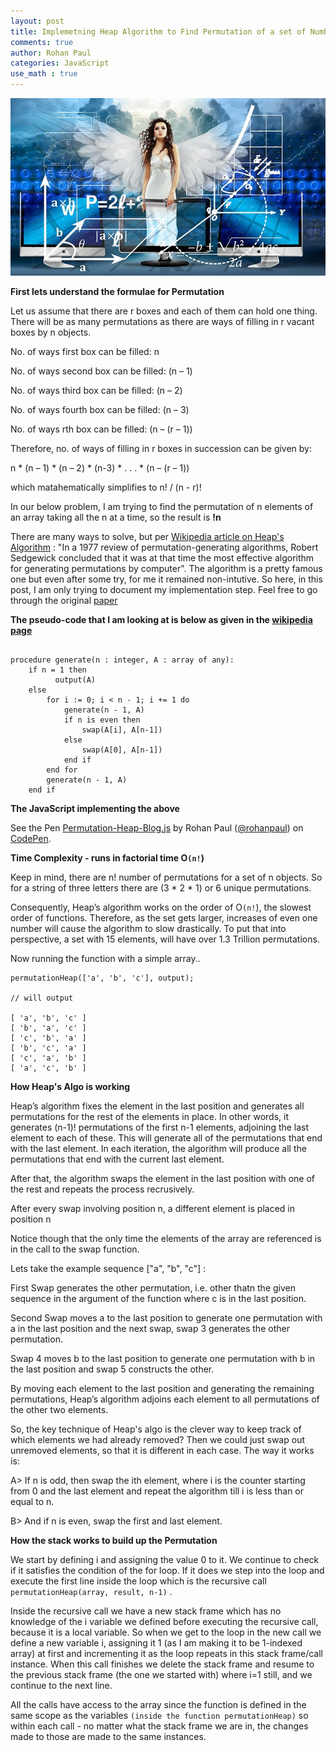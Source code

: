 ```yaml
---
layout: post
title: Implemetning Heap Algorithm to Find Permutation of a set of Numbers
comments: true
author: Rohan Paul
categories: JavaScript
use_math : true
---
```

<img src="/images/fulls/Heap-algo-Permutation.jpg" class="fit image">


**First lets understand the formulae for Permutation**

Let us assume that there are r boxes and each of them can hold one thing. There will be as many permutations as there are ways of filling in r vacant boxes by n objects.

No. of ways first box can be filled: n

No. of ways second box can be filled: (n – 1)

No. of ways third box can be filled: (n – 2)

No. of ways fourth box can be filled: (n – 3)

No. of ways rth box can be filled: (n – (r – 1))

Therefore, no. of ways of filling in r boxes in succession can be given by:

n * (n – 1) * (n – 2) * (n-3) * . . . * (n – (r – 1))

which matahematically simplifies to n! / (n - r)!

In our below problem, I am trying to find the permutation of n elements of an array taking all the n at a time, so the result is **!n**

There are many ways to solve, but per [Wikipedia article on Heap's Algorithm](https://en.wikipedia.org/wiki/Heap's_algorithm) : "In a 1977 review of permutation-generating algorithms, Robert Sedgewick concluded that it was at that time the most effective algorithm for generating permutations by computer". The algorithm is a pretty famous one but even after some try, for me it remained non-intutive. So here, in this post, I am only trying to document my implementation step. Feel free to go through the original [paper](https://academic.oup.com/comjnl/article/6/3/293/360213)



**The pseudo-code that I am looking at is below as given in the [wikipedia page](https://en.wikipedia.org/wiki/Heap's_algorithm)**

```

procedure generate(n : integer, A : array of any):
    if n = 1 then
          output(A)
    else
        for i := 0; i < n - 1; i += 1 do
            generate(n - 1, A)
            if n is even then
                swap(A[i], A[n-1])
            else
                swap(A[0], A[n-1])
            end if
        end for
        generate(n - 1, A)
    end if

```

**The JavaScript implementing the above**

<p data-height="599" data-theme-id="0" data-slug-hash="LmRreK" data-default-tab="js" data-user="rohanpaul" data-embed-version="2" data-pen-title="Permutation-Heap-Blog.js" class="codepen">See the Pen <a href="https://codepen.io/rohanpaul/pen/LmRreK/">Permutation-Heap-Blog.js</a> by Rohan Paul (<a href="https://codepen.io/rohanpaul">@rohanpaul</a>) on <a href="https://codepen.io">CodePen</a>.</p>
<script async src="https://static.codepen.io/assets/embed/ei.js"></script>


**Time Complexity  - runs in factorial time O`(n!`)**

Keep in mind, there are n! number of permutations for a set of n objects.  So for a string of three letters there are (3 * 2 * 1) or 6 unique permutations.

Consequently, Heap’s algorithm works on the order of O`(n!`), the slowest order of functions.  Therefore, as the set gets larger, increases of even one number will cause the algorithm to slow drastically.  To put that into perspective, a set with 15 elements, will have over 1.3 Trillion permutations.


Now running the function with a simple array..

```
permutationHeap(['a', 'b', 'c'], output);

// will output

[ 'a', 'b', 'c' ]
[ 'b', 'a', 'c' ]
[ 'c', 'b', 'a' ]
[ 'b', 'c', 'a' ]
[ 'c', 'a', 'b' ]
[ 'a', 'c', 'b' ]

```

**How Heap's Algo is working**

Heap’s algorithm fixes the element in the last position and generates all permutations for the rest of the elements in place. In other words, it generates (n-1)! permutations of the first n-1 elements, adjoining the last element to each of these. This will generate all of the permutations that end with the last element. In each iteration, the algorithm will produce all the permutations that end with the current last element.

After that, the algorithm swaps the element in the last position with one of the rest and repeats the process recrusively.

After every swap involving position n, a different element is placed in position n

Notice though that the only time the elements of the array are referenced is in the call to the swap function.

Lets take the example sequence ["a", "b", "c"] :


First Swap generates the other permutation, i.e. other thatn the given sequence in the argument of the function where c is in the last position.

Second Swap moves a to the last position to generate one permutation with a in the last position and the next swap, swap 3 generates the other permutation. 

Swap 4 moves b to the last position to generate one permutation with b in the last position and swap 5 constructs the other. 

By moving each element to the last position and generating the remaining permutations, Heap’s algorithm adjoins each element to all permutations of the other two elements.

So, the key technique of Heap's algo is the clever way to keep track of which elements we had already removed? Then we could just swap out unremoved elements, so that it is different in each case. The way it works is:

 A> If n is odd, then swap the ith element, where i is the counter starting from 0 and the last element and repeat the algorithm till i is less than or equal to n.

 B> And if n is even, swap the first and last element.

 **How the stack works to build up the Permutation**

  We start by defining i and assigning the value 0 to it. We continue to check if it satisfies the condition of the for loop. If it does we step into the loop and execute the first line inside the loop which is the recursive call `permutationHeap(array, result, n-1)` .

  Inside the recursive call we have a new stack frame which has no knowledge of the i variable we defined before executing the recursive call, because it is a local variable. So when we get to the loop in the new call we define a new variable i, assigning it 1 (as I am making it to be 1-indexed array) at first and incrementing it as the loop repeats in this stack frame/call instance. When this call finishes we delete the stack frame and resume to the previous stack frame (the one we started with) where i=1 still, and we continue to the next line. 

  All the calls have access to the array since the function is defined in the same scope as the variables `(inside the function permutationHeap)` so within each call - no matter what the stack frame we are in, the changes made to those are made to the same instances.

